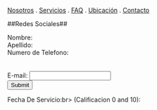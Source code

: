 [Nosotros](./nosotros.md) . [Servicios](./servicios.md) . [FAQ](FAQ.md) . [Ubicación](ubicacion.md) . [Contacto](./contacto.md)


##Redes Sociales##

<form action="https://formspree.io/f/moqrndyv" method="post">

<label for="fname">Nombre:</label><br>
<label for="lname">Apellido:</label><br>
<label for="phone">Numero de Telefono:</label><br><br>  
 E-mail: <input type="text" name="email"><br>
<input type="submit">
</form>
 <label for="birthday">Fecha De Servicio:br>
</label>(Calificacion 0 and 10):</label>  
 


